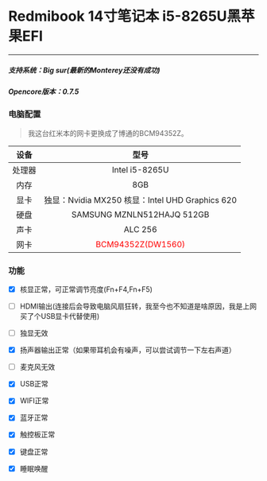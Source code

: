 # Redmibook 14寸笔记本 i5-8265U黑苹果EFI

------

##### 支持系统：Big sur(最新的Monterey还没有成功)

##### Opencore版本：0.7.5

### 电脑配置

> 我这台红米本的网卡更换成了博通的BCM94352Z。

|  设备  |                       型号                        |
| :----: | :-----------------------------------------------: |
| 处理器 |                  Intel i5-8265U                   |
|  内存  |                        8GB                        |
|  显卡  | 独显：Nvidia MX250   核显：Intel UHD Graphics 620 |
|  硬盘  |            SAMSUNG MZNLN512HAJQ 512GB             |
|  声卡  |                      ALC 256                      |
|  网卡  |    <font color="red">BCM94352Z(DW1560)</font>     |

### 功能

- [x] 核显正常，可正常调节亮度(Fn+F4,Fn+F5)
- [ ] HDMI输出(连接后会导致电脑风扇狂转，我至今也不知道是啥原因，我是上网买了个USB显卡代替使用)
- [ ] 独显无效

- [x] 扬声器输出正常（如果带耳机会有噪声，可以尝试调节一下左右声道）
- [ ] 麦克风无效
- [x] USB正常
- [x] WIFI正常
- [x] 蓝牙正常
- [x] 触控板正常
- [x] 键盘正常
- [x] 睡眠唤醒